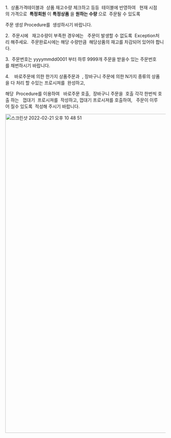 1.  상품가격테이블과  상품 재고수량 체크하고 등등  테이블에 반영하여   현재 시점의 가격으로  **특정회원** 이 **특정상품** 을 **원하는 수량** 으로  주문될 수 있도록

주문 생성 Procedure를  생성하시기 바랍니다.

2.  주문시에   재고수량이 부족한 경우에는   주문이 발생할 수 없도록  Exception처리 해주세요.  주문완료시에는 해당 수량만큼  해당상품의 재고를 차감되어 있어야 합니다.

3.  주문번호는 yyyymmdd0001 부터 하루 9999개 주문을 받을수 있는 주문번호를 채번하시기 바랍니다.

4.    바로주문에 의한 한가지 상품주문과  , 장바구니 주문에 의한 N가지 종류의 상품을 다 처리 할 수있는 프로시져를  완성하고,

해당  Procedure를 이용하여   바로주문 호출,  장바구니 주문을  호출 각각 한번씩 호출 하는   껍대기  프로시져를  작성하고, 껍대기 프로시져를 호출하여,   주문이 이루어 질수 있도록  적성해 주시기 바랍니다.

<img width="1000" alt="스크린샷 2022-02-21 오후 10 48 51" src="https://user-images.githubusercontent.com/65120581/154967551-098958fd-3754-491f-9523-9c1537e01c0d.png">
